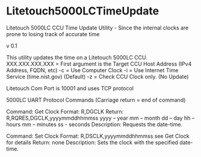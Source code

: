 # Litetouch5000LCTimeUpdate
Litetouch 5000LC CCU Time Update Utility - Since the internal clocks are prone to losing track of accurate time


 v 0.1
 
 This utility updates the time on a Litetouch 5000LC CCU.
 XXX.XXX.XXX.XXX = First argument is the Target CCU Host Address (IPv4 Address, FQDN, etc)
 -c = Use Computer Clock
 -i = Use Internet Time Service (time.nist.gov) (Default)
 -z = Check CCU Clock only. (No Update)
  
   
Litetouch Com Port is 10001  and uses TCP protocol

5000LC UART Protocol Commands (Carriage return = end of command)

Command:	Get Clock
Format:	R,DGCLK
Return:	R,RQRES,DGCLK,yyyymmddhhmmss
yyyy – year
mm – month
dd – day
hh – hours
mm – minutes
ss - seconds
Description:	Requests the date-time.

 
Command:	Set Clock
Format:	R,DSCLK,yyyymmddhhmmss	see Get Clock for details
Return:	none
Description:	Sets the clock with the specified date-time.
